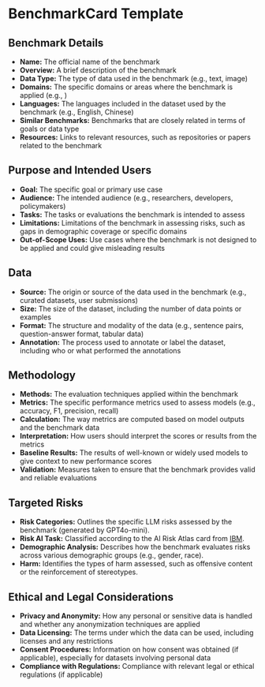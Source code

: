 # BenchmarkCard Template

## Benchmark Details

- **Name:** The official name of the benchmark  
- **Overview:** A brief description of the benchmark  
- **Data Type:** The type of data used in the benchmark (e.g., text, image)  
- **Domains:** The specific domains or areas where the benchmark is applied (e.g., )  
- **Languages:** The languages included in the dataset used by the benchmark (e.g., English, Chinese)  
- **Similar Benchmarks:** Benchmarks that are closely related in terms of goals or data type  
- **Resources:** Links to relevant resources, such as repositories or papers related to the benchmark  

## Purpose and Intended Users

- **Goal:** The specific goal or primary use case  
- **Audience:** The intended audience (e.g., researchers, developers, policymakers)  
- **Tasks:** The tasks or evaluations the benchmark is intended to assess  
- **Limitations:** Limitations of the benchmark in assessing risks, such as gaps in demographic coverage or specific domains  
- **Out-of-Scope Uses:** Use cases where the benchmark is not designed to be applied and could give misleading results  

## Data

- **Source:** The origin or source of the data used in the benchmark (e.g., curated datasets, user submissions)  
- **Size:** The size of the dataset, including the number of data points or examples  
- **Format:** The structure and modality of the data (e.g., sentence pairs, question-answer format, tabular data)  
- **Annotation:** The process used to annotate or label the dataset, including who or what performed the annotations  

## Methodology

- **Methods:** The evaluation techniques applied within the benchmark  
- **Metrics:** The specific performance metrics used to assess models (e.g., accuracy, F1, precision, recall)  
- **Calculation:** The way metrics are computed based on model outputs and the benchmark data  
- **Interpretation:** How users should interpret the scores or results from the metrics  
- **Baseline Results:** The results of well-known or widely used models to give context to new performance scores  
- **Validation:** Measures taken to ensure that the benchmark provides valid and reliable evaluations  

## Targeted Risks

- **Risk Categories:** Outlines the specific LLM risks assessed by the benchmark (generated by GPT4o-mini).  
- **Risk AI Task:** Classified according to the AI Risk Atlas card from [IBM](https://www.ibm.com/docs/en/watsonx/saas?topic=ai-risk-atlas).  
- **Demographic Analysis:** Describes how the benchmark evaluates risks across various demographic groups (e.g., gender, race).  
- **Harm:** Identifies the types of harm assessed, such as offensive content or the reinforcement of stereotypes.

## Ethical and Legal Considerations

- **Privacy and Anonymity:** How any personal or sensitive data is handled and whether any anonymization techniques are applied  
- **Data Licensing:** The terms under which the data can be used, including licenses and any restrictions  
- **Consent Procedures:** Information on how consent was obtained (if applicable), especially for datasets involving personal data  
- **Compliance with Regulations:** Compliance with relevant legal or ethical regulations (if applicable)
